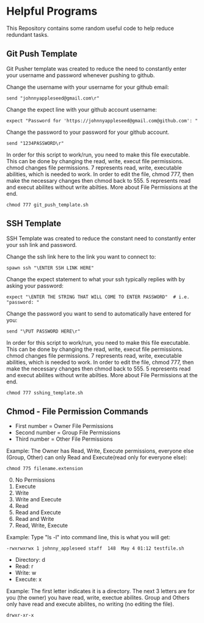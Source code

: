 # Helpful Programs
This Repository contains some random useful code to help reduce redundant tasks.

## Git Push Template

Git Pusher template was created to reduce the need to constantly enter your username and password whenever pushing to github. 

Change the username with your username for your github email:
```
send "johnnyappleseed@gmail.com\r"
```

Change the expect line with your github account username: 
```
expect "Password for 'https://johnnyappleseed@gmail.com@github.com': "
```

Change the password to your password for your github account. 
```
send "1234PASSWORD\r"
```

In order for this script to work/run, you need to make this file executable. This can be done by changing the read, write, execut file permissions. chmod changes file permissions. 7 represents read, write, executable abilities, which is needed to work. In order to edit the file, chmod 777, then make the necessary changes then chmod back to 555. 5 represents read and execut abilites without write abilties. More about File Permissions at the end.  
```
chmod 777 git_push_template.sh
```

## SSH Template

SSH Template was created to reduce the constant need to constantly enter your ssh link and password. 

Change the ssh link here to the link you want to connect to:
``` 
spawn ssh "\ENTER SSH LINK HERE"
```

Change the expect statement to what your ssh typically replies with by asking your password:
```
expect "\ENTER THE STRING THAT WILL COME TO ENTER PASSWORD"  # i.e. "password: " 
```

Change the password you want to send to automatically have entered for you:
```
send "\PUT PASSWORD HERE\r"
```

In order for this script to work/run, you need to make this file executable. This can be done by changing the read, write, execut file permissions. chmod changes file permissions. 7 represents read, write, executable abilities, which is needed to work. In order to edit the file, chmod 777, then make the necessary changes then chmod back to 555. 5 represents read and execut abilites without write abilties. More about File Permissions at the end.
```
chmod 777 sshing_template.sh
```

## Chmod - File Permission Commands

* First number = Owner File Permissions 
* Second number = Group File Permissions
* Third number = Other File Permissions

Example: The Owner has Read, Write, Execute permissions, everyone else (Group, Other) can only Read and Execute(read only for everyone else):
```
chmod 775 filename.extension
```

0. No Permissions
1. Execute
2. Write
3. Write and Execute
4. Read
5. Read and Execute
6. Read and Write
7. Read, Write, Execute

Example: Type "ls -l" into command line, this is what you will get:
```
-rwxrwxrwx 1 johnny_appleseed staff  148  May 4 01:12 testfile.sh
```
* Directory: d
* Read: r
* Write: w
* Execute: x

Example: The first letter indicates it is a directory. The next 3 letters are for you (the owner) you have read, write, exectue abilites. Group and Others only have read and execute abilites, no writing (no editing the file).
```
drwxr-xr-x
```

